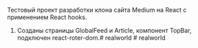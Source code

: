 Тестовый проект разработки клона сайта Medium на React c применением React hooks.

1. Созданы страницы GlobalFeed и Article, компонент TopBar, подключен react-roter-dom.#   r e a l w o r l d  
 #   r e a l w o r l d  
 